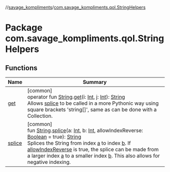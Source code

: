 //[savage_kompliments](../../index.md)/[com.savage_kompliments.qol.StringHelpers](index.md)

# Package com.savage_kompliments.qol.StringHelpers

## Functions

| Name | Summary |
|---|---|
| [get](get.md) | [common]<br>operator fun [String](https://kotlinlang.org/api/latest/jvm/stdlib/kotlin/-string/index.html).[get](get.md)(i: [Int](https://kotlinlang.org/api/latest/jvm/stdlib/kotlin/-int/index.html), j: [Int](https://kotlinlang.org/api/latest/jvm/stdlib/kotlin/-int/index.html)): [String](https://kotlinlang.org/api/latest/jvm/stdlib/kotlin/-string/index.html)<br>Allows [splice](splice.md) to be called in a more Pythonic way using square brackets 'string[]', same as can be done with a Collection. |
| [splice](splice.md) | [common]<br>fun [String](https://kotlinlang.org/api/latest/jvm/stdlib/kotlin/-string/index.html).[splice](splice.md)(a: [Int](https://kotlinlang.org/api/latest/jvm/stdlib/kotlin/-int/index.html), b: [Int](https://kotlinlang.org/api/latest/jvm/stdlib/kotlin/-int/index.html), allowIndexReverse: [Boolean](https://kotlinlang.org/api/latest/jvm/stdlib/kotlin/-boolean/index.html) = true): [String](https://kotlinlang.org/api/latest/jvm/stdlib/kotlin/-string/index.html)<br>Splices the String from index [a](splice.md) to index [b](splice.md). If [allowIndexReverse](splice.md) is true, the splice can be made from a larger index [a](splice.md) to a smaller index [b](splice.md). This also allows for negative indexing. |
